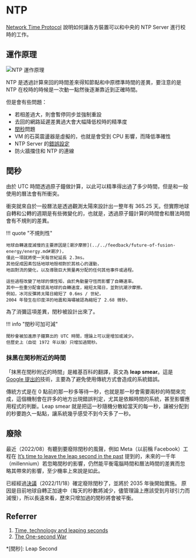 # NTP

[Network Time Protocol](http://en.wikipedia.org/wiki/Network_Time_Protocol) 說明如何讓各方裝置可以和中央的 NTP Server 進行校時的工作。

## 運作原理

![NTP 運作原理](https://i.imgur.com/vx3MZ2B.png)

NTP 是透過計算來回的時間差來得知節點和中原標準時間的差異，要注意的是 NTP 在校時的時候是一次動一點然後逐漸靠近到正確時間。

但是會有些問題：

-   若相差過大，則會暫停同步並強制重設
-   去回的網路延遲差異過大會大幅降低校時的精準度
-   [閏秒](#閏秒)問題
-   VM 的石英震盪器是虛擬的，也就是會受到 CPU 影響，而降低準確性
-   NTP Server 的[錯誤設定](https://blog.rapid7.com/2014/03/14/synchronizing-clocks-in-a-cassandra-cluster-pt-1-the-problem/)
-   防火牆擋住和 NTP 的連線

## 閏秒

由於 UTC 時間透過原子鐘做計算，以此可以精準得出過了多少時間，但是和一般使用的曆法會有所衝突。

衝突就來自於一般曆法是透過觀測太陽來設計出一整年有 365.25 天。但實際地球自轉和公轉的週期是有些微變化的，也就是，透過原子鐘計算的時間會和曆法時間會有不規則的差異。

!!! quote "不規則性"

    地球自轉速度減慢的主要原因是[潮汐摩擦](../../feedback/future-of-fusion-energy/energy.md#潮汐)，
    僅此一項就將使一天每世紀延長 2.3ms。
    其他促成因素包括地球地殼相對於其核心的運動，
    地函對流的變化，以及導致巨大質量再分配的任何其他事件或過程。
    
    這些過程改變了地球的慣性矩，由於角動量守恆而影響了自轉速率。
    其中一些重分配會提高地球的自轉速度，縮短太陽日，並對抗潮汐摩擦。
    例如，冰河反彈將太陽日縮短了 0.6ms / 世紀，
    2004 年發生在印度洋的地震和海嘯被認為縮短了 2.68 微秒。

為了消彌這項差異，閏秒被設計出來了。

!!! info "閏秒可加可減"

    閏秒會被加進原子鐘算出的 UTC 時間，理論上可以是增加或減少。
    但歷史上（自從 1972 年以後）只增加過閏秒。

### 抹黑在閏秒附近的時間

「抹黑在閏秒附近的時間」是維基百科的翻譯，英文為 **leap smear**。這是 [Google 提出的](https://googleblog.blogspot.com/2011/09/time-technology-and-leaping-seconds.html)技術，主要為了避免使用傳統方式會造成的系統錯誤。

傳統方式是在 0 點前的那一秒多等待一秒，也就是那一秒會需要兩秒的時間來完成，這個機制會在許多的地方出現錯誤判定，尤其是依賴時間的系統，甚至影響應用程式的判斷。Leap smear 就是把這一秒隨機分散給當天的每一秒，讓被分配到的秒要跑久一點點，讓系統幾乎感受不到今天多了一秒。

## 廢除

最近（2022/08）有聽到要廢除閏秒的風聲，例如 Meta（以前稱 Facebook）工程在 [It’s time to leave the leap second in the past](https://engineering.fb.com/2022/07/25/production-engineering/its-time-to-leave-the-leap-second-in-the-past/) 提到的，未來的一千年（millennium）若忽略閏秒的影響，仍然能平衡電腦時間和曆法時間的差異而忽略其帶來的影響，至少機率上來說是如此。

已經經過[決議](https://www.nature.com/articles/d41586-022-03783-5)（2022/11/18）確定廢除閏秒了，並將於 2035 年後開始實施。
原因是目前地球自轉正加速中（每天的秒數將減少，儘管理論上應該受到月球引力而減慢），所以長遠來看，歷來只增加過的閏秒將會被平衡。

## Referrer

1. [Time, technology and leaping seconds](https://googleblog.blogspot.com/2011/09/time-technology-and-leaping-seconds.html)
2. [The One-second War](https://queue.acm.org/detail.cfm?id=1967009)

<!-- prettier-ignore-start -->
*[閏秒]: Leap Second
<!-- prettier-ignore-end -->
